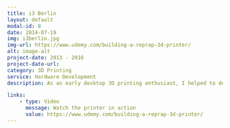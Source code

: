 ```yaml
---
title: i3 Berlin
layout: default
modal-id: 8
date: 2014-07-19
img: i3berlin.jpg
img-url: https://www.udemy.com/building-a-reprap-3d-printer/
alt: image-alt
project-date: 2013 - 2016
project-date-url:
category: 3D Printing
service: Hardware Development
description: As an early desktop 3D printing enthusiast, I helped to design and develop the i3 Berlin, it was a great experience. And while this was my first mayor hardware project I have learned a great deal out of it. For example, If you can avoid it, don't make your hardware consists of more than 300 parts.

links:
    - type: Video
      message: Watch the printer in action
      value: https://www.udemy.com/building-a-reprap-3d-printer/
---
```

